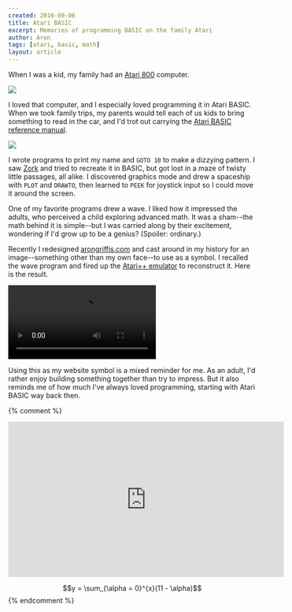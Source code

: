 ```yaml
---
created: 2016-09-06
title: Atari BASIC
excerpt: Memories of programming BASIC on the family Atari
author: Aron
tags: [atari, basic, math]
layout: article
---
```


When I was a kid, my family had an
[Atari 800](https://en.wikipedia.org/wiki/Atari_8-bit_family) computer.

<div class="post-image">
    <a title="Image by Bilby [CC BY 3.0], via Wikimedia Commons" href="https://commons.wikimedia.org/wiki/File%3AAtari_800.jpg">
        <img sizes="(min-width: 36em) 28em, 100vw"
             srcset="/img/1440/atari-800.jpg 1440w,
                     /img/1080/atari-800.jpg 1080w,
                     /img/1150/atari-800.jpg 1150w,
                     /img/720/atari-800.jpg 720w,
                     /img/575/atari-800.jpg 575w"
             src="/img/575/atari-800.jpg">
    </a>
</div>

I loved that computer, and I especially loved programming it in Atari BASIC.
When we took family trips, my parents would tell each of us kids to bring
something to read in the car, and I'd trot out carrying the [Atari BASIC
reference manual](https://archive.org/stream/atari-basic-reference-manual/ataribasicreferencemanual#page/n0/mode/2up).

<div class="post-image">
    <a title="Image by Vintage Computing and Gaming, used by permission" href="http://www.vintagecomputing.com/index.php/archives/815/retro-scan-of-the-week-father-and-son-at-the-atari">
        <img sizes="(min-width: 36em) 28em, 100vw"
             srcset="/img/1440/atari-800-basic-manual.jpg 1440w,
                     /img/1080/atari-800-basic-manual.jpg 1080w,
                     /img/1150/atari-800-basic-manual.jpg 1150w,
                     /img/720/atari-800-basic-manual.jpg 720w,
                     /img/575/atari-800-basic-manual.jpg 575w"
             src="/img/575/atari-800-basic-manual.jpg">
    </a>
</div>

I wrote programs to print my name and `GOTO 10` to make a dizzying pattern. I
saw [Zork](https://en.wikipedia.org/wiki/Zork) and tried to recreate it in
BASIC, but got lost in a maze of twisty little passages, all alike. I discovered
graphics mode and drew a spaceship with `PLOT` and `DRAWTO`, then learned to
`PEEK` for joystick input so I could move it around the screen.

One of my favorite programs drew a wave. I liked how it impressed the adults,
who perceived a child exploring advanced math. It was a sham--the math behind it
is simple--but I was carried along by their excitement, wondering if I'd grow up
to be a genius? (Spoiler: ordinary.)

Recently I redesigned [arongriffis.com](https://arongriffis.com) and cast around
in my history for an image--something other than my own face--to use as a
symbol. I recalled the wave program and fired up
the [Atari++ emulator](http://www.xl-project.com/) to reconstruct it. Here is
the result.

<div class="post-image">
    <video autoplay controls loop>
        <source src="/img/logo/wave.mkv" type='video/mp4; codecs="avc1.42E01E"'></source>
        <source src="/img/logo/wave.ogv" type='video/ogg; codecs="theora"'></source>
    </video>
</div>

Using this as my website symbol is a mixed reminder for me. As an adult, I'd
rather enjoy building something together than try to impress. But it also
reminds me of how much I've always loved programming, starting with Atari BASIC
way back then.

{% comment %}
<iframe width="560" height="315" src="https://www.youtube.com/embed/p4jNYkLAMLE" frameborder="0" allowfullscreen></iframe>

$$y = \sum_{\alpha = 0}^{x}(11 - \alpha)$$
{% endcomment %}
